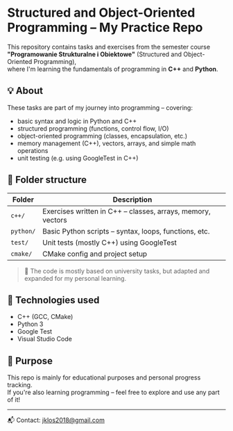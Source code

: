 # Structured and Object-Oriented Programming – My Practice Repo

This repository contains tasks and exercises from the semester course  
**"Programowanie Strukturalne i Obiektowe"** (Structured and Object-Oriented Programming),  
where I'm learning the fundamentals of programming in **C++** and **Python**.

## 💡 About

These tasks are part of my journey into programming – covering:
- basic syntax and logic in Python and C++
- structured programming (functions, control flow, I/O)
- object-oriented programming (classes, encapsulation, etc.)
- memory management (C++), vectors, arrays, and simple math operations
- unit testing (e.g. using GoogleTest in C++)

## 📁 Folder structure

| Folder | Description |
|--------|-------------|
| `c++/` | Exercises written in C++ – classes, arrays, memory, vectors |
| `python/` | Basic Python scripts – syntax, loops, functions, etc. |
| `test/` | Unit tests (mostly C++) using GoogleTest |
| `cmake/` | CMake config and project setup |

> 🧪 The code is mostly based on university tasks, but adapted and expanded for my personal learning.

## 🔧 Technologies used

- C++ (GCC, CMake)
- Python 3
- Google Test
- Visual Studio Code

## 📌 Purpose

This repo is mainly for educational purposes and personal progress tracking.  
If you're also learning programming – feel free to explore and use any part of it!

---

📬 Contact: [jklos2018@gmail.com](mailto:jklos2018@gmail.com)

